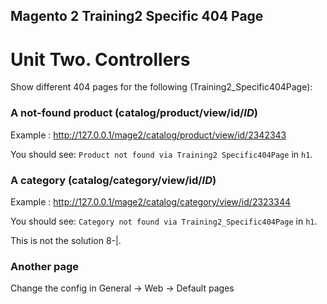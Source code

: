 ## Magento 2 Training2 Specific 404 Page

# Unit Two. Controllers

Show different 404 pages for the following (Training2_Specific404Page):


### A not-found product (catalog/product/view/id/_ID_) 

Example : http://127.0.0.1/mage2/catalog/product/view/id/2342343

You should see: `Product not found via Training2 Specific404Page` in `h1`.


### A category (catalog/category/view/id/_ID_) 

Example : http://127.0.0.1/mage2/catalog/category/view/id/2323344

You should see: `Category not found via Training2_Specific404Page` in `h1`.

This is not the solution 8-|.


### Another page

Change the config in General -> Web -> Default pages